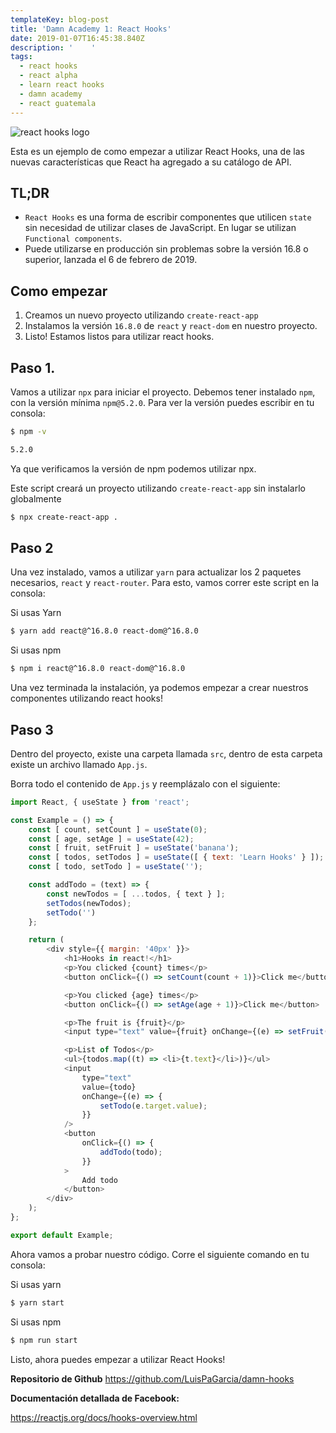 ```yaml
---
templateKey: blog-post
title: 'Damn Academy 1: React Hooks'
date: 2019-01-07T16:45:38.840Z
description: '    '
tags:
  - react hooks
  - react alpha
  - learn react hooks
  - damn academy
  - react guatemala
---
```

![react hooks logo](/img/react-hooks.png)

Esta es un ejemplo de como empezar a utilizar React Hooks, una de las nuevas características que React ha agregado a su catálogo de API. 

## **TL;DR**

* `React Hooks` es una forma de escribir componentes que utilicen `state` sin necesidad de utilizar clases de JavaScript. En lugar se utilizan `Functional components`.
* Puede utilizarse en producción sin problemas sobre la versión 16.8 o superior, lanzada el 6 de febrero de 2019.

## **Como empezar**

1. Creamos un nuevo proyecto utilizando `create-react-app`
2. Instalamos la versión `16.8.0` de `react` y `react-dom` en nuestro proyecto.
3. Listo! Estamos listos para utilizar react hooks.

## Paso 1.

Vamos a utilizar `npx` para iniciar el proyecto. Debemos tener instalado `npm`, con la versión mínima `npm@5.2.0`. Para ver la versión puedes escribir en tu consola:

```bash
$ npm -v

5.2.0
```

Ya que verificamos la versión de npm podemos utilizar npx.

Este script creará un proyecto utilizando `create-react-app` sin instalarlo globalmente

```bash
$ npx create-react-app .
```

## Paso 2

Una vez instalado, vamos a utilizar `yarn` para actualizar los 2 paquetes necesarios, `react` y `react-router`. Para esto, vamos correr este script en la consola:

Si usas Yarn

```bash
$ yarn add react@^16.8.0 react-dom@^16.8.0
```

Si usas npm

```bash
$ npm i react@^16.8.0 react-dom@^16.8.0
```

Una vez terminada la instalación, ya podemos empezar a crear nuestros componentes utilizando react hooks!

## Paso 3

Dentro del proyecto, existe una carpeta llamada `src`, dentro de esta carpeta existe un archivo llamado `App.js`.

Borra todo el contenido de `App.js` y reemplázalo con el siguiente:

```javascript
import React, { useState } from 'react';

const Example = () => {
	const [ count, setCount ] = useState(0);
	const [ age, setAge ] = useState(42);
	const [ fruit, setFruit ] = useState('banana');
	const [ todos, setTodos ] = useState([ { text: 'Learn Hooks' } ]);
	const [ todo, setTodo ] = useState('');

	const addTodo = (text) => {
		const newTodos = [ ...todos, { text } ];
		setTodos(newTodos);
		setTodo('')
	};

	return (
		<div style={{ margin: '40px' }}>
			<h1>Hooks in react!</h1>
			<p>You clicked {count} times</p>
			<button onClick={() => setCount(count + 1)}>Click me</button>

			<p>You clicked {age} times</p>
			<button onClick={() => setAge(age + 1)}>Click me</button>

			<p>The fruit is {fruit}</p>
			<input type="text" value={fruit} onChange={(e) => setFruit(e.target.value)} />

			<p>List of Todos</p>
			<ul>{todos.map((t) => <li>{t.text}</li>)}</ul>
			<input
				type="text"
				value={todo}
				onChange={(e) => {
					setTodo(e.target.value);
				}}
			/>
			<button
				onClick={() => {
					addTodo(todo);
				}}
			>
				Add todo
			</button>
		</div>
	);
};

export default Example;
```

Ahora vamos a probar nuestro código. Corre el siguiente comando en tu consola:

Si usas yarn

```bash
$ yarn start
```

Si usas npm

```bash
$ npm run start
```

Listo, ahora puedes empezar a utilizar React Hooks!

**Repositorio de Github**
<https://github.com/LuisPaGarcia/damn-hooks>

**Documentación detallada de Facebook:**

<https://reactjs.org/docs/hooks-overview.html>
